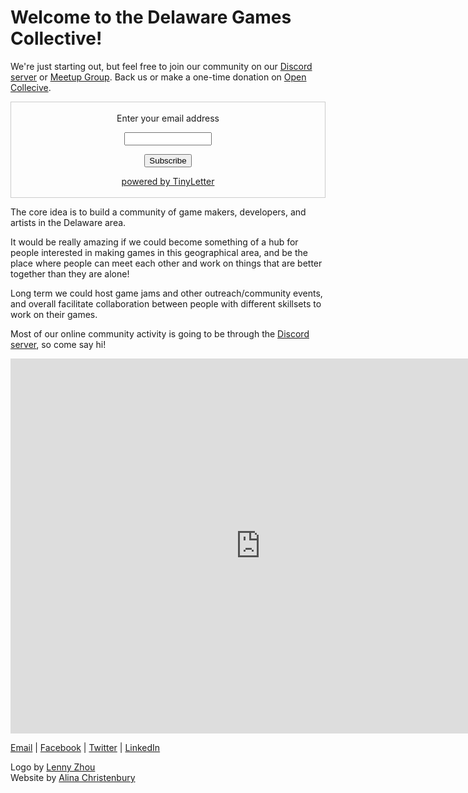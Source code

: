 # Welcome to the Delaware Games Collective!

We're just starting out, but feel free to join our community on our [Discord server](https://discord.gg/vA7e8GV) or [Meetup Group](https://www.meetup.com/Delaware-Games-Collective/). Back us or make a one-time donation on [Open Collecive](https://opencollective.com/delaware-games-collective).

 <form style="border:1px solid #ccc;padding:3px;text-align:center;" action="https://tinyletter.com/Delaware-Games-Collective" method="post" target="popupwindow" onsubmit="window.open('https://tinyletter.com/Delaware-Games-Collective', 'popupwindow', 'scrollbars=yes,width=800,height=600');return true"><p><label for="tlemail">Enter your email address</label></p><p><input type="text" style="width:140px" name="email" id="tlemail" /></p><input type="hidden" value="1" name="embed"/><input type="submit" value="Subscribe" /><p><a href="https://tinyletter.com" target="_blank">powered by TinyLetter</a></p></form>

The core idea is to build a community of game makers, developers, and artists in the Delaware area.

It would be really amazing if we could become something of a hub for people interested in making games in this geographical area, and be the place where people can meet each other and work on things that are better together than they are alone!

Long term we could host game jams and other outreach/community events, and overall facilitate collaboration between people with different skillsets to work on their games.

Most of our online community activity is going to be through the [Discord server](https://discord.gg/vA7e8GV), so come say hi!

<iframe src="https://calendar.google.com/calendar/embed?src=5flq3atpnvsqe3g0ug1fdf3als%40group.calendar.google.com&ctz=America%2FNew_York" style="border: 0" width="800" height="600" frameborder="0" scrolling="no"></iframe>

         
[Email](hello@delawaregamescollective.org) | [Facebook](https://www.facebook.com/DelawareGamesCollective/) | [Twitter](https://twitter.com/DelawareGames) | [LinkedIn](https://www.linkedin.com/company/delaware-games-collective)

Logo by [Lenny Zhou](https://twitter.com/lenny_zhou)  
Website by [Alina Christenbury](http://alinac.me/)

<script src="https://opencollective.com/delaware-games-collective/banner.js"></script>
